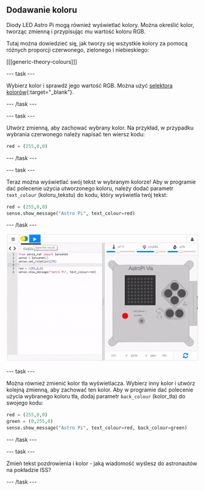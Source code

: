 ## Dodawanie koloru

Diody LED Astro Pi mogą również wyświetlać kolory. Można określić kolor, tworząc zmienną i przypisując mu wartość koloru RGB.

Tutaj można dowiedzieć się, jak tworzy się wszystkie kolory za pomocą różnych proporcji czerwonego, zielonego i niebieskiego:

[[[generic-theory-colours]]]

--- task ---

Wybierz kolor i sprawdź jego wartość RGB. Można użyć [selektora kolorów](https://www.w3schools.com/colors/colors_rgb.asp){:target="_blank"}.

--- /task ---

--- task ---

Utwórz zmienną, aby zachować wybrany kolor. Na przykład, w przypadku wybrania czerwonego należy napisać ten wiersz kodu:

```python
red = (255,0,0)
```

--- /task ---

--- task ---

Teraz można wyświetlać swój tekst w wybranym kolorze! Aby w programie dać polecenie użycia utworzonego koloru, należy dodać parametr `text_colour` (koloru_tekstu) do kodu, który wyświetla twój tekst:

```python
red = (255,0,0)
sense.show_message("Astro Pi", text_colour=red)
```

--- /task ---

![pokaż wiadomość w kolorze](images/show-message-color.gif)

--- task ---

Można również zmienić kolor tła wyświetlacza. Wybierz inny kolor i utwórz kolejną zmienną, aby zachować ten kolor. Aby w programie dać polecenie użycia wybranego koloru tła, dodaj parametr `back_colour` (kolor_tła) do swojego kodu:

```python
red = (255,0,0)
green = (0,255,0)
sense.show_message("Astro Pi", text_colour=red, back_colour=green)
```

--- /task ---

--- task ---

Zmień tekst pozdrowienia i kolor - jaką wiadomość wyślesz do astronautów na pokładzie ISS?

--- /task ---